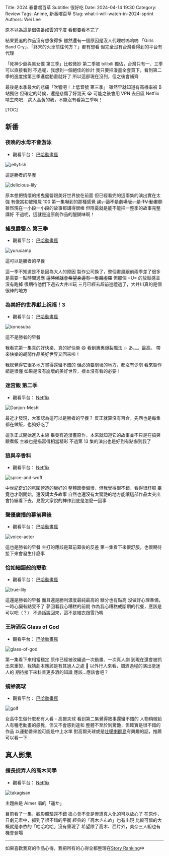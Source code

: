 Title: 2024 春番嚐百草
Subtitle: 很好吃
Date: 2024-04-14 19:30
Category: Review
Tags: Anime, 新番嚐百草
Slug: what-i-will-watch-in-2024-sprint
Authors: Wei Lee

原本以為這是個強番如雲的季度
看都要看不完了

<!--more-->

結果要追的作品沒有想像得多
雖然還有一個原因是沒人代理啦嗚嗚嗚
「Girls Band Cry」、「終末的火車前往何方？」都有想看
但完全沒有台灣看得到的平台有代理

「死神少爺與黑女僕 第三季」比較微妙
第二季被 bilibili 獨佔，台灣只有一、三季可以直接看到
不過呢，我想到一個絕佳的妙計
我只要把漫畫全套買下，看到第二季的進度接第三季進度動畫就好了
所以這部現在沒列，但之後會補齊

最後是本季最大的悲痛「吹響吧！上低音號 第三季」
雖然早就知道有高機率被 B 站獨佔
但確定的時候，還是悲傷了好幾天 😭
可能之後會用 VPN 去日區 Netflix 啃生肉吧...
病入高黃的我，不能沒有看第三季啊！

[TOC]



## 新番

### 夜晚的水母不會游泳
* 觀看平台： [巴哈動畫瘋](https://ani.gamer.com.tw/animeVideo.php?sn=37887)

![jellyfish](/images/post-images/2024-what-i-will-watch-in-2024-sprint/jellyfish.jpeg)

這是勝者的早餐

![delicious-lily](/images/post-images/2024-what-i-will-watch-in-2024-sprint/delicious-lily.jpg)

原本想把情懷的搖曳露營跟美好世界放在前面
但已經看完的這兩集的演出實在太強
有像當初被殭屍 100 第一集嚇到的那種感覺
~~誒，這不是劇場版，是 TV 動畫耶~~
雖然現在一小段一小段的故事都講得很棒
但隱憂就是能不能把一整季的故事完整講好
不過呢，這就是追原創作品的醍醐味啊！

### 搖曳露營△ 第三季
* 觀看平台： [巴哈動畫瘋](https://ani.gamer.com.tw/animeVideo.php?sn=37842)

![yurucamp](/images/post-images/2024-what-i-will-watch-in-2024-sprint/yurucamp.jpeg)

這可以是勝者的早餐

這一季不知道是不是因為大人的原因
製作公司換了，整個畫風跟前兩季差了很多
是需要一點時間適應 ~~這時候就會希望身邊有一隻魔虛羅~~
但那個 =U= 的放鬆感並沒有跑掉
很期待他們下週去大井川玩
三月已經去超前巡禮過了，大井川真的是個很棒的地方

### 為美好的世界獻上祝福！3
* 觀看平台： [巴哈動畫瘋](https://ani.gamer.com.tw/animeVideo.php?sn=37832)

![konosuba](/images/post-images/2024-what-i-will-watch-in-2024-sprint/konosuba.jpeg)

這不是勝者的早餐

我看完第一集真的好快樂、真的好快樂 😄
看到惠惠爆裂魔法 💥
あ。。。最高。
帶來快樂的胡鬧作品美好世界又回來啦！

我總覺得它很多地方畫得還蠻不錯的
但必須要崩壞的地方，都沒有少崩
看來製作組是很懂
如果是沒有崩壞的美好世界，根本沒有看的必要！

### 迷宮飯 第二季
* 觀看平台： [Netflix](https://www.netflix.com/title/81564899)

![Danjon-Meshi](/images/post-images/2024-what-i-will-watch-in-2024-sprint/Danjon-Meshi.png)

最近才發現，大家認為這可以是勝者的早餐？
反正就算沒有百合，先西也是每集都在做飯，也夠好吃了

這季正式開始進入主線
畢竟有追漫畫原作，本來就知道它的故事並不只是在搞笑跟煮飯
主線也是描寫得相當精彩
不過第 13 集的演出也是好到有點嚇到我了

### 狼與辛香料
* 觀看平台： [Netflix](https://www.netflix.com/title/81768918)

![spice-and-woff](/images/post-images/2024-what-i-will-watch-in-2024-sprint/spice-and-woff.png)

中世紀奇幻的氛圍營造的蠻好的
整體節奏偏慢，但我覺得很不錯，看得很舒服
畢竟也才剛開始，還沒講太多故事
自然也還沒有太驚艷的地方能讓這部作品太突出
會持續看下去，見證大家說的神作到底是怎麼一回事

### 聲優廣播的幕前幕後
* 觀看平台： [巴哈動畫瘋](https://ani.gamer.com.tw/animeVideo.php?sn=37830)

![voice-actor](/images/post-images/2024-what-i-will-watch-in-2024-sprint/voice-actor.jpeg)

這也是勝者的早餐
主打的應該是幕前幕後的反差
第一集看下來很舒服，也很期待接下來會發生什麼事

### 恰如細語般的戀歌
* 觀看平台： [巴哈動畫瘋](https://ani.gamer.com.tw/animeVideo.php?sn=37893)

![true-lily](/images/post-images/2024-what-i-will-watch-in-2024-sprint/true-lily.jpeg)

這還是勝者的早餐
而且還是勝利濃度最純最高的
糖分也有點高
沒做好心理準備，一時心臟有點受不了
夢回看我心糟糕的前期
作為我心糟糕戒斷期的代餐，應該是可以吧（？）
不過話說回來，這不是結衣跟雪乃嗎

### 王牌酒保 Glass of God
* 觀看平台： [巴哈動畫瘋](https://ani.gamer.com.tw/animeVideo.php?sn=37826)

![glass-of-god](/images/post-images/2024-what-i-will-watch-in-2024-sprint/glass-of-god.jpeg)

第一集看下來相當穩定
原作已經被改編過一次動畫、一次真人劇
到現在還會被抓出來重製，我猜劇本應該是有其過人之處 🤔
以外行人來看，調酒過程的演出挺迷人的
期待接下來科普更多酒的知識
應該...應該會吧？

### 蜻蛉高球
* 觀看平台： [巴哈動畫瘋](https://ani.gamer.com.tw/animeVideo.php?sn=37871)

![golf](/images/post-images/2024-what-i-will-watch-in-2024-sprint/golf.jpeg)

女高中生做什麼都有人看 - 高爾夫球
看到第二集覺得敘事還蠻不錯的
人物稍微給人有種老動畫的感覺，但又不會感到違和
整體不至於到驚艷，但確實是很不錯的作品
以運動番來說可能是中上水準
對高爾夫球或是[吐噶喇群島](https://zh.wikipedia.org/zh-tw/%E5%90%90%E5%99%B6%E5%96%87%E7%BE%A4%E5%B3%B6)有興趣的話，推薦可以看一下

## 真人影集
### 擅長捉弄人的高木同學
* 觀看平台： [Netflix](https://www.netflix.com/title81729961)

![takagisan](/images/post-images/2024-what-i-will-watch-in-2024-sprint/takagisan.png)

主題曲是 Aimer 唱的「遥か」

目前看了一集，觀影體驗還不錯
擔心會不會是慘遭真人化的可以放心了
在原作、日劇元素中，抓到了很不錯的平衡
經典的「高木さんめ」也有出現
比較可惜的大概就是李依的「哈哈哈哈」沒有重現了
希望除了高木、西片外，美奈三人組也有機會登場

-----

如果喜歡我寫的作品心得，我把所有的心得全都整理在[Story Ranking](/pages/story-ranking.html)中
